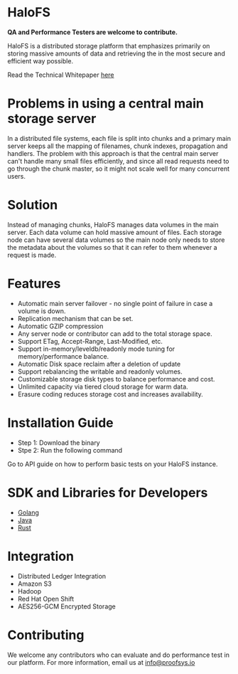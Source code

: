 # HaloFS

**QA and Performance Testers are welcome to contribute.**

HaloFS is a distributed storage platform that emphasizes primarily on storing massive amounts of data and retrieving the in the most secure and efficient way possible. 

Read the Technical Whitepaper [here](#)

# Problems in using a central main storage server
In a distributed file systems, each file is split into chunks and a primary main server keeps all the mapping of filenames, chunk indexes, propagation and handlers. The problem with this approach is that the central main server can't handle many small files efficiently, and since all read requests need to go through the chunk master, so it might not scale well for many concurrent users.

# Solution
Instead of managing chunks, HaloFS manages data volumes in the main server. Each data volume can hold massive amount of files. Each storage node can have several data volumes so the main node only needs to store the metadata about the volumes so that it can refer to them whenever a request is made.

# Features
- Automatic main server failover - no single point of failure in case a volume is down.
- Replication mechanism that can be set.
- Automatic GZIP compression
- Any server node or contributor can add to the total storage space.
- Support ETag, Accept-Range, Last-Modified, etc.
- Support in-memory/leveldb/readonly mode tuning for memory/performance balance.
- Automatic Disk space reclaim after a deletion of update
- Support rebalancing the writable and readonly volumes.
- Customizable storage disk types to balance performance and cost.
- Unlimited capacity via tiered cloud storage for warm data.
- Erasure coding reduces storage cost and increases availability.

# Installation Guide
- Step 1: Download the binary
- Stpe 2: Run the following command

Go to API guide on how to perform basic tests on your HaloFS instance.

# SDK and Libraries for Developers
- [Golang](https://github.com/halostac-platform/golang-halofs-lib)
- [Java](https://github.com/halostac-platform/java-halofs-lib)
- [Rust](https://github.com/halostac-platform/rust-halofs-lib)

# Integration 
- Distributed Ledger Integration 
- Amazon S3 
- Hadoop
- Red Hat Open Shift
- AES256-GCM Encrypted Storage

# Contributing
We welcome any contributors who can evaluate and do performance test in our platform. For more information, email us at info@proofsys.io
